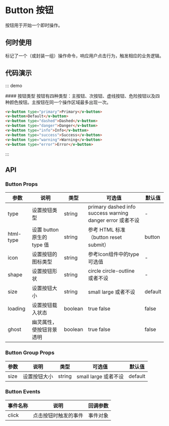 <script>
    export default {
        data: function () {
            return {
                loading: true
            };
        },
        methods: {
            onClick: function() {
                alert("Button Clicked！")
            },
            removeLoading: function() {
                this.loading = !this.loading;
            }
        }
    }
</script>
# Button 按钮

按钮用于开始一个即时操作。

## 何时使用

标记了一个（或封装一组）操作命令，响应用户点击行为，触发相应的业务逻辑。
## 代码演示

::: demo
<summary>
  #### 按钮类型
  按钮有四种类型：主按钮、次按钮、虚线按钮、危险按钮以及四种颜色按钮。主按钮在同一个操作区域最多出现一次。
</summary>

```html
<v-button type="primary">Primary</v-button>
<v-button>Default</v-button>
<v-button type="dashed">Dashed</v-button>
<v-button type="danger">Danger</v-button>
<v-button type="info">Info</v-button>
<v-button type="success">Success</v-button>
<v-button type="warning">Warning</v-button>
<v-button type="error">Error</v-button>
```
:::

## API

### Button Props
| 参数      | 说明          | 类型      | 可选值                           | 默认值  |
|---------- |-------------- |---------- |-------------------------------- |-------- |
| type | 设置按钮类型 | string | primary dashed info success warning danger error 或者不设| - |
| html-type | 设置 button 原生的 type 值 | string | 参考 HTML 标准（button reset submit） | button |
| icon | 设置按钮的图标类型 | string | 参考Icon组件中的type可选值| - |
| shape | 设置按钮形状 | string | circle circle-outline 或者不设 | - |
| size | 设置按钮大小 | string | small large 或者不设 | default |
| loading | 设置按钮载入状态 | boolean | true false | false |
| ghost | 幽灵属性，使按钮背景透明 | boolean | true false | false |

### Button Group Props
| 参数      | 说明          | 类型      | 可选值                           | 默认值  |
|---------- |-------------- |---------- |-------------------------------- |-------- |
| size | 设置按钮大小 | string | small large 或者不设 | default |


### Button Events
| 事件名称 | 说明 | 回调参数 |
|---------- |-------- |---------- |
| click | 点击按钮时触发的事件 | 事件对象 |


